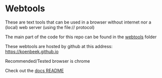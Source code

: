 # Webtools

These are text tools that can be used in a browser without internet nor a (local) web server (using the file:// protocol)

The main part of the code for this repo can be found in the [webtools](docs/webtools) folder

These webtools are hosted by github at this address: <https://koenbeek.github.io>

Recommended/Tested browser is chrome

Check out the [docs README](docs/README.md)
